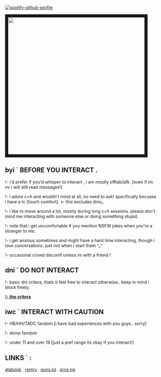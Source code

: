 

[![spotify-github-profile](https://spotify-github-profile.kittinanx.com/api/view?uid=31xh24cqngucm4mxcr2ztzzh7lqy&cover_image=true&theme=novatorem&show_offline=true&background_color=98aea7&interchange=true&bar_color=53b14f&bar_color_cover=true)](https://github.com/kittinan/spotify-github-profile)


<img src="https://github.com/user-attachments/assets/5b15c94c-bc63-4909-a8b3-8c4f8d49da82" width="450" height="450" border="10"/>

## byi ` BEFORE YOU INTERACT .

!- i'd prefer if you'd whisper to interact , i am mostly offtab/afk. [even if im nv i will still read messages!]
 
!- i adore c+h and wouldn't mind at all, no need to ask! specifically becuase i have a tc [touch comfort].  <- this excludes dniu_

!- i like to move around a lot, mostly during long c+h sessions. please don't mind me interacting with someone else or doing something stupid.

!- note that i get uncomfortable if you mention NSFW jokes when you're a stranger to me.

!- i get anxious sometimes and might have a hard time interacting, though i love conversations. just not when i start them ^_^

!- occasional crowd discomf unless im with a friend !

## dni ` DO NOT INTERACT

!- basic dni critera, thats it feel free to interact otherwise.. keep in mind i block freely. 

**[!- the critera](https://dni-criteria.carrd.co)**

## iwc ` INTERACT WITH CAUTION

!- HB/HH/TADC fandom [i have bad experiences with you guys.. sorry]

!- dsmp fandom

!- under 11 and over 19 [just a pref range its okay if you interact!]


## LINKS ` :

[atabook](https://xinz.atabook.org) . [rentry](https://rentry.co/sincerelyxin) . [guns.lol](https://guns.lol/commitedsin) . [prns pg](https://en.pronouns.page/@xinz)

<!---
committedsin/committedsin is a ✨ special ✨ repository because its `README.md` (this file) appears on your GitHub profile.
You can click the Preview link to take a look at your changes.
--->

